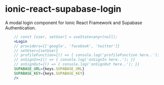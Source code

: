# ionic-react-supabase-login
A modal login component for Ionic React Framework and Supabase Authentication.

```jsx
    // const [user, setUser] = useState<any>(null);
    <Login 
    // providers={['google', 'facebook', 'twitter']}
    // setUser={setUser}
    // profileFunction={() => { console.log('profileFunction here..'); }}
    // onSignIn={() => { console.log('onSignIn here..'); }}
    // onSignOut={() => { console.log('onSignOut here..'); }}
    SUPABASE_URL={keys.SUPABASE_URL}
    SUPABASE_KEY={keys.SUPABASE_KEY}
    />
```
